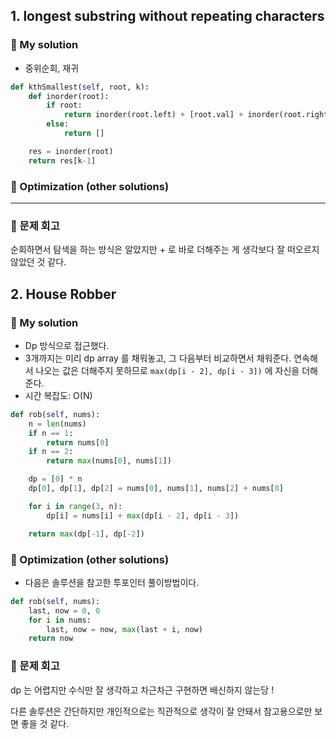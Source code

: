 ## 1. longest substring without repeating characters

### 🔮 My solution

- 중위순회, 재귀

```python
def kthSmallest(self, root, k):
    def inorder(root):
        if root:
            return inorder(root.left) + [root.val] + inorder(root.right)
        else:
            return []

    res = inorder(root)
    return res[k-1]
```

### 🦦 Optimization (other solutions)

---

### 👊 문제 회고
순회하면서 탐색을 하는 방식은 알았지만 + 로 바로 더해주는 게 생각보다 잘 떠오르지 않았던 것 같다.

## 2. House Robber

### 🔮 My solution

- Dp 방식으로 접근했다.
- 3개까지는 미리 dp array 를 채워놓고, 그 다음부터 비교하면서 채워준다. 연속해서 나오는 값은 더해주지 못하므로 `max(dp[i - 2], dp[i - 3])` 에 자신을 더해준다. 
- 시간 복잡도: O(N)

```python
def rob(self, nums):
    n = len(nums)
    if n == 1:
        return nums[0]
    if n == 2:
        return max(nums[0], nums[1])

    dp = [0] * n
    dp[0], dp[1], dp[2] = nums[0], nums[1], nums[2] + nums[0]

    for i in range(3, n):
        dp[i] = nums[i] + max(dp[i - 2], dp[i - 3])

    return max(dp[-1], dp[-2])

```

### 🦦 Optimization (other solutions)

- 다음은 솔루션을 참고한 투포인터 풀이방법이다.

```python
def rob(self, nums):
    last, now = 0, 0
    for i in nums:
        last, now = now, max(last + i, now)
    return now
```

### 👊 문제 회고
dp 는 어렵지만 수식만 잘 생각하고 차근차근 구현하면 배신하지 않는당 !

다른 솔루션은 간단하지만 개인적으로는 직관적으로 생각이 잘 안돼서 참고용으로만 보면 좋을 것 같다.
